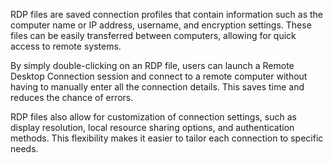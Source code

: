 RDP files are saved connection profiles that contain information such as the computer name or IP address, username, and encryption settings. These files can be easily transferred between computers, allowing for quick access to remote systems.

By simply double-clicking on an RDP file, users can launch a Remote Desktop Connection session and connect to a remote computer without having to manually enter all the connection details. This saves time and reduces the chance of errors.

RDP files also allow for customization of connection settings, such as display resolution, local resource sharing options, and authentication methods. This flexibility makes it easier to tailor each connection to specific needs.